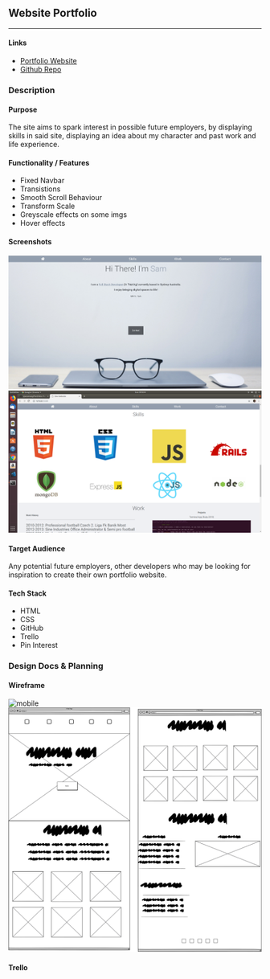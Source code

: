 ## Website Portfolio
---
#### Links

* [Portfolio Website](https://sjwconway.github.io/ "Portfolio Website")
* [Github Repo](https://github.com/sjwconway/Portfolio "Github")

### Description
#### Purpose
The site aims to spark interest in possible future employers, by displaying skills in said site, displaying an idea about my character and past work and life experience.
#### Functionality / Features
* Fixed Navbar
* Transistions
* Smooth Scroll Behaviour
* Transform Scale
* Greyscale effects on some imgs
* Hover effects

#### Screenshots
![home section](README_imgs/home.jpg)
![skills section](README_imgs/skills.png)

#### Target Audience
Any potential future employers, other developers who may be looking for inspiration to create their own portfolio website.

#### Tech Stack
* HTML
* CSS
* GitHub
* Trello
* Pin Interest

### Design Docs & Planning

#### Wireframe
![mobile](README_imgs/Website_Mobile.png)
![PC](README_imgs/Website_PC.png)

#### Trello